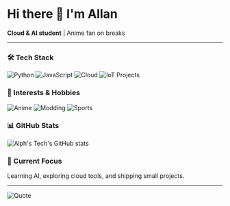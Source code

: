 # Hi there 👋 I'm Allan

**Cloud & AI student** | Anime fan on breaks  

---

### 🛠️ Tech Stack
![Python](https://img.shields.io/badge/Python-3776AB?logo=python&logoColor=white)
![JavaScript](https://img.shields.io/badge/JavaScript-F7DF1E?logo=javascript&logoColor=black)
![Cloud](https://img.shields.io/badge/Cloud-4285F4?logo=google-cloud&logoColor=white)
![IoT Projects](https://img.shields.io/badge/IoT-Projects-green?style=flat-square&logo=arduino)

### 🎌 Interests & Hobbies
![Anime](https://img.shields.io/badge/Anime-Darling_in_the_FranXX-red?style=flat-square&logo=github)
![Modding](https://img.shields.io/badge/Modding-Software%20%26%20Hardware-blue?style=flat-square&logo=github)
![Sports](https://img.shields.io/badge/Sports-Badminton%20%26%20Volleyball-yellow?style=flat-square&logo=github)

### 📊 GitHub Stats
![Alph's Tech's GitHub stats](https://github-readme-stats.vercel.app/api?username=allanabtech&show_icons=true&theme=tokyonight)


### 🌱 Current Focus
Learning AI, exploring cloud tools, and shipping small projects.

---

![Quote](https://img.shields.io/badge/%F0%9F%98%B5-Commit,_push,_pray._Naming_things_is_harder-orange?style=for-the-badge)
